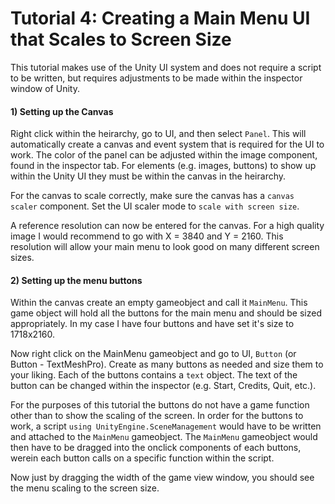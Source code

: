 # Tutorial 4: Creating a Main Menu UI that Scales to Screen Size
This tutorial makes use of the Unity UI system and does not require a script to be written, but requires adjustments to be made within the inspector window of Unity.

#### 1) Setting up the Canvas
Right click within the heirarchy, go to UI, and then select `Panel`. This will automatically create a canvas and event system that is required for the UI to work.
The color of the panel can be adjusted within the image component, found in the inspector tab. 
For elements (e.g. images, buttons) to show up within the Unity UI they must be within the canvas in the heirarchy.

For the canvas to scale correctly, make sure the canvas has a `canvas scaler` component.
Set the UI scaler mode to `scale with screen size`.

A reference resolution can now be entered for the canvas. For a high quality image I would recommend to go with X = 3840 and Y = 2160. This resolution will allow your main menu to look good on many different screen sizes.

#### 2) Setting up the menu buttons
Within the canvas create an empty gameobject and call it `MainMenu`. This game object will hold all the buttons for the main menu and should be sized appropriately. In my case I have four buttons and have set it's size to 1718x2160.

Now right click on the MainMenu gameobject and go to UI, `Button` (or Button - TextMeshPro). Create as many buttons as needed and size them to your liking. 
Each of the buttons contains a `text` object. The text of the button can be changed within the inspector (e.g. Start, Credits, Quit, etc.).

For the purposes of this tutorial the buttons do not have a game function other than to show the scaling of the screen.
In order for the buttons to work, a script `using UnityEngine.SceneManagement` would have to be written and attached to the `MainMenu` gameobject. The `MainMenu` gameobject would then have to be dragged into the onclick components of each buttons, werein each button calls on a specific function within the script.

Now just by dragging the width of the game view window, you should see the menu scaling to the screen size.
